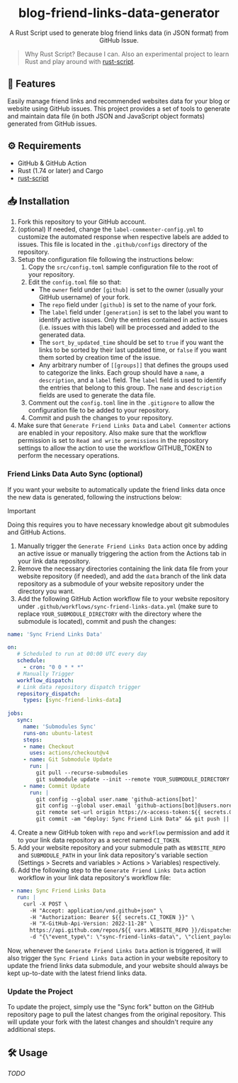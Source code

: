 <h1 align="center">blog-friend-links-data-generator</h1>
<p align="center">A Rust Script used to generate blog friend links data (in JSON format) from GitHub Issue.</p>

> Why Rust Script? Because I can. Also an experimental project to learn Rust and play around with [rust-script](https://rust-script.org/).

## 📜 Features

Easily manage friend links and recommended websites data for your blog or website using GitHub issues. This project provides a set of tools to generate and maintain data file (in both JSON and JavaScript object formats) generated from GitHub issues.

## ⚙️ Requirements

- GitHub & GitHub Action
- Rust (1.74 or later) and Cargo
- [rust-script](https://rust-script.org/)

## 📥 Installation

1. Fork this repository to your GitHub account.
2. (optional) If needed, change the `label-commenter-config.yml` to customize the automated response when respective labels are added to issues. This file is located in the `.github/configs` directory of the repository.
3. Setup the configuration file following the instructions below:
   1. Copy the `src/config.toml` sample configuration file to the root of your repository.
   2. Edit the `config.toml` file so that:
       - The `owner` field under `[github]` is set to the owner (usually your GitHub username) of your fork.
       - The `repo` field under `[github]` is set to the name of your fork.
       - The `label` field under `[generation]` is set to the label you want to identify active issues. Only the entries contained in active issues (i.e. issues with this label) will be processed and added to the generated data.
       - The `sort_by_updated_time` should be set to `true` if you want the links to be sorted by their last updated time, or `false` if you want them sorted by creation time of the issue.
       - Any arbitrary number of `[[groups]]` that defines the groups used to categorize the links. Each group should have a `name`, a `description`, and a `label` field. The `label` field is used to identify the entries that belong to this group. The `name` and `description` fields are used to generate the data file.
   3. Comment out the `config.toml` line in the `.gitignore` to allow the configuration file to be added to your repository.
   4. Commit and push the changes to your repository.
4. Make sure that `Generate Friend Links Data` and `Label Commenter` actions are enabled in your repository. Also make sure that the workflow permission is set to `Read and write permissions` in the repository settings to allow the action to use the workflow GITHUB_TOKEN to perform the necessary operations.

### Friend Links Data Auto Sync (optional)

If you want your website to automatically update the friend links data once the new data is generated, following the instructions below:

> [!IMPORTANT]
> Doing this requires you to have necessary knowledge about git submodules and GitHub Actions.

1. Manually trigger the `Generate Friend Links Data` action once by adding an active issue or manually triggering the action from the Actions tab in your link data repository.
2. Remove the necessary directories containing the link data file from your website repository (if needed), and add the `data` branch of the link data repository as a submodule of your website repository under the directory you want.
3. Add the following GitHub Action workflow file to your website repository under `.github/workflows/sync-friend-links-data.yml` (make sure to replace `YOUR_SUBMODULE_DIRECTORY` with the directory where the submodule is located), commit and push the changes:
    
```yaml
name: 'Sync Friend Links Data'
 
on:
   # Scheduled to run at 00:00 UTC every day
   schedule:
     - cron: "0 0 * * *"
   # Manually Trigger
   workflow_dispatch:
   # Link data repository dispatch trigger
   repository_dispatch:
     types: [sync-friend-links-data]
 
jobs:
   sync:
     name: 'Submodules Sync'
     runs-on: ubuntu-latest
     steps:
     - name: Checkout
       uses: actions/checkout@v4
     - name: Git Submodule Update
       run: |
         git pull --recurse-submodules
         git submodule update --init --remote YOUR_SUBMODULE_DIRECTORY
     - name: Commit Update
       run: |
         git config --global user.name 'github-actions[bot]'
         git config --global user.email 'github-actions[bot]@users.noreply.github.com'
         git remote set-url origin https://x-access-token:${{ secrets.GITHUB_TOKEN }}@github.com/${{ github.repository }}
         git commit -am "deploy: Sync Friend Link Data" && git push || echo "No Changes to Commit"
```
   
4. Create a new GitHub token with `repo` and `workflow` permission and add it to your link data repository as a secret named `CI_TOKEN`.
5. Add your website repository and your submodule path as `WEBSITE_REPO` and `SUBMODULE_PATH` in your link data repository's variable section (Settings > Secrets and variables > Actions > Variables) respectively.
6. Add the following step to the `Generate Friend Links Data` action workflow in your link data repository's workflow file:
```yaml
 - name: Sync Friend Links Data
   run: |
     curl -X POST \
       -H "Accept: application/vnd.github+json" \
       -H "Authorization: Bearer ${{ secrets.CI_TOKEN }}" \
       -H "X-GitHub-Api-Version: 2022-11-28" \
       https://api.github.com/repos/${{ vars.WEBSITE_REPO }}/dispatches \
       -d "{\"event_type\": \"sync-friend-links-data\", \"client_payload\": {\"submodule\": \"${{ vars.SUBMODULE_PATH }}\"}}"
```

Now, whenever the `Generate Friend Links Data` action is triggered, it will also trigger the `Sync Friend Links Data` action in your website repository to update the friend links data submodule, and your website should always be kept up-to-date with the latest friend links data.

### Update the Project

To update the project, simply use the "Sync fork" button on the GitHub repository page to pull the latest changes from the original repository. This will update your fork with the latest changes and shouldn't require any additional steps.

## 🛠️ Usage

*TODO*

